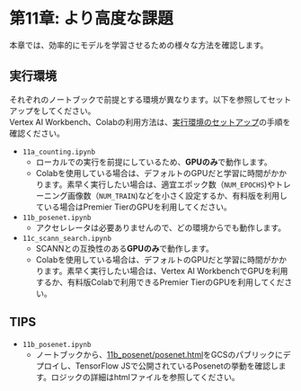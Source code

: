 # 第11章: より高度な課題
本章では、効率的にモデルを学習させるための様々な方法を確認します。

## 実行環境
それぞれのノートブックで前提とする環境が異なります。以下を参照してセットアップをしてください。<br>
Vertex AI Workbench、Colabの利用方法は、[実行環境のセットアップ](https://github.com/takumiohym/practical-ml-vision-book-ja/tree/main/environment_setup)の手順を確認ください。

- `11a_counting.ipynb`
  - ローカルでの実行を前提にしているため、**GPUのみ**で動作します。
  - Colabを使用している場合は、デフォルトのGPUだと学習に時間がかかります。素早く実行したい場合は、適宜エポック数（`NUM_EPOCHS`)やトレーニング画像数（`NUM_TRAIN`)などを小さく設定するか、有料版を利用している場合はPremier TierのGPUを利用してください。
- `11b_posenet.ipynb`
  - アクセレレータは必要ありませんので、どの環境からでも動作します。
- `11c_scann_search.ipynb`
  - SCANNとの互換性のある**GPUのみ**で動作します。
  - Colabを使用している場合は、デフォルトのGPUだと学習に時間がかかります。素早く実行したい場合は、Vertex AI WorkbenchでGPUを利用するか、有料版Colabで利用できるPremier TierのGPUを利用してください。

## TIPS
- `11b_posenet.ipynb`
  - ノートブックから、[11b_posenet/posenet.html](https://github.com/takumiohym/practical-ml-vision-book-ja/blob/main/11_adv_problems/11b_posenet/posenet.html)をGCSのパブリックにデプロイし、TensorFlow JSで公開されているPosenetの挙動を確認します。ロジックの詳細はhtmlファイルを参照してください。
 
